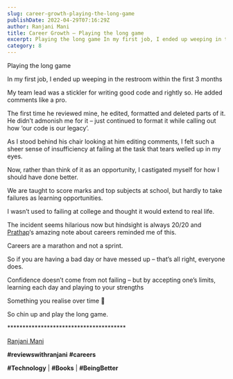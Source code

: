 ```yaml
---
slug: career-growth-playing-the-long-game
publishDate: 2022-04-29T07:16:29Z
author: Ranjani Mani
title: Career Growth – Playing the long game 
excerpt: Playing the long game In my first job, I ended up weeping in the restroom within the first 3 months My team lead was a stickler for writing good code and rightly so. He added comments like a pro. The first time he reviewed mine, he edited, formatted and deleted parts of it. He didn’t  ... 
category: 8
---
```


Playing the long game

In my first job, I ended up weeping in the restroom within the first 3 months

My team lead was a stickler for writing good code and rightly so. He added comments like a pro.

The first time he reviewed mine, he edited, formatted and deleted parts of it. He didn’t admonish me for it – just continued to format it while calling out how ‘our code is our legacy’.

As I stood behind his chair looking at him editing comments, I felt such a sheer sense of insufficiency at failing at the task that tears welled up in my eyes.

Now, rather than think of it as an opportunity, I castigated myself for how I should have done better.

We are taught to score marks and top subjects at school, but hardly to take failures as learning opportunities.

I wasn’t used to failing at college and thought it would extend to real life.

The incident seems hilarious now but hindsight is always 20/20 and [Prathap](https://www.linkedin.com/feed/#)‘s amazing note about careers reminded me of this.

Careers are a marathon and not a sprint.

So if you are having a bad day or have messed up – that’s all right, everyone does.

Confidence doesn’t come from not failing – but by accepting one’s limits, learning each day and playing to your strengths

Something you realise over time 🙂

So chin up and play the long game.

\*\*\*\*\*\*\*\*\*\*\*\*\*\*\*\*\*\*\*\*\*\*\*\*\*\*\*\*\*\*\*\*\*\*\*\*\*\*\*

[Ranjani Mani](https://www.linkedin.com/feed/#)

**#reviewswithranjani** **#careers**

**#Technology** | **#Books** | **#BeingBetter**